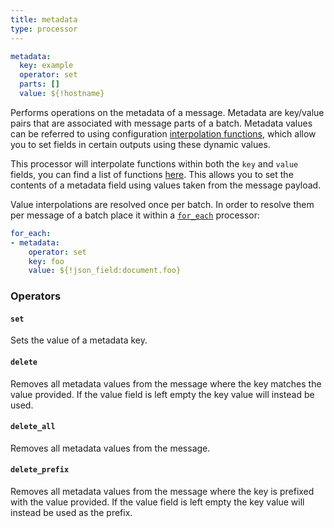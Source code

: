 ```yaml
---
title: metadata
type: processor
---
```


```yaml
metadata:
  key: example
  operator: set
  parts: []
  value: ${!hostname}
```

Performs operations on the metadata of a message. Metadata are key/value pairs
that are associated with message parts of a batch. Metadata values can be
referred to using configuration
[interpolation functions](/docs/configuration/interpolation#metadata),
which allow you to set fields in certain outputs using these dynamic values.

This processor will interpolate functions within both the
`key` and `value` fields, you can find a list of functions
[here](/docs/configuration/interpolation#functions). This allows you to set the
contents of a metadata field using values taken from the message payload.

Value interpolations are resolved once per batch. In order to resolve them per
message of a batch place it within a [`for_each`](for_each)
processor:

``` yaml
for_each:
- metadata:
    operator: set
    key: foo
    value: ${!json_field:document.foo}
```

### Operators

#### `set`

Sets the value of a metadata key.

#### `delete`

Removes all metadata values from the message where the key matches the value
provided. If the value field is left empty the key value will instead be used.

#### `delete_all`

Removes all metadata values from the message.

#### `delete_prefix`

Removes all metadata values from the message where the key is prefixed with the
value provided. If the value field is left empty the key value will instead be
used as the prefix.


